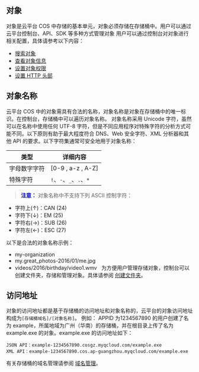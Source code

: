 ## 对象
对象是云平台 COS 中存储的基本单元，对象必须存储在存储桶中。用户可以通过云平台控制台、API、SDK 等多种方式管理对象
用户可以通过控制台对对象进行相关配置，具体请参考以下内容：
- [搜索对象](/doc/product/436/6256)
- [查看对象信息](/doc/product/436/6257)
- [设置对象权限](/doc/product/436/6371)
- [设置 HTTP 头部](/doc/product/436/6258)

## 对象名称
云平台 COS 中的对象需具有合法的名称，对象名称是对象在存储桶中的唯一标识。在控制台，存储桶中可以遍历对象名称。
对象名称采用 Unicode 字符，虽然可以在名称中使用任何 UTF-8 字符，但是不同应用程序对特殊字符的分析方式可能不同。以下原则有助于最大程度符合 DNS、Web 安全字符、XML 分析器和其他 API 的要求。以下字符集通常可安全地用于对象名称：

| 类型     | 详细内容                 |
| ------ | -------------------- |
| 字母数字字符 | [0-9 , a-z , A-Z]    |
| 特殊字符   | `!`、`-`、`_`、`.`、`* ` |

> <font color="#0000cc">**注意：** </font>
对象名称中不支持下列 ASCII 控制字符：
- 字符上(↑)：CAN (24) 
- 字符下(↓)：EM (25)
- 字符右(→)：SUB (26)
- 字符左(←)：ESC (27) 

以下是合法的对象名称示例：
- my-organization
- my.great_photos-2016/01/me.jpg
- videos/2016/birthday/video1.wmv
 
为方便用户管理存储对象，控制台可以创建文件夹，存储和管理对象。具体请参阅 [创建文件夹](http://tcecqpoc.fsphere.cn/document/product/436/6263)。
## 访问地址
对象的访问地址都是基于存储桶的访问地址和对象名称的，云平台的对象访问地址构成为`[存储桶域名]/[对象名称]`。
例如：
APPID 为1234567890 的用户创建了名为 example，所属地域为广州（华南）的存储桶，并在根目录上传了名为 example.exe 的对象。example.exe 的访问地址如下：

```
JSON API：example-1234567890.cosgz.myqcloud.com/example.exe
XML API：example-1234567890.cos.ap-guangzhou.myqcloud.com/example.exe
```
有关存储桶的域名管理请参阅 [域名管理](http://tcecqpoc.fsphere.cn/document/product/436/6252)。
